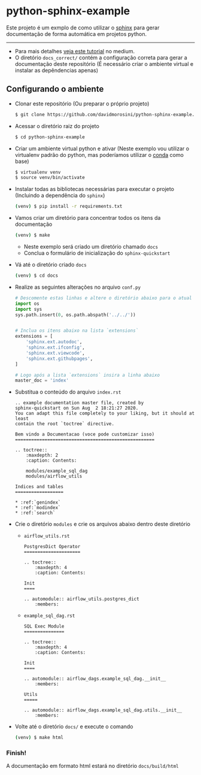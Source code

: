 # python-sphinx-example

Este projeto é um exmplo de como utilizar o [sphinx](https://www.sphinx-doc.org/en/master/) para gerar documentação de forma automática em projetos python.

----

- Para mais detalhes [veja este tutorial](https://medium.com/@david.morosinineto/documenta%C3%A7%C3%A3o-em-python-com-sphinx-73c5c627b811) no medium.
- O diretório `docs_correct/` contém a configuração correta para gerar a documentação deste repositório (É necessário criar o ambiente virtual e instalar as depêndencias apenas)

## Configurando o ambiente

- Clonar este repositório (Ou preparar o próprio projeto)
  
    ```bash
    $ git clone https://github.com/davidmorosini/python-sphinx-example.git
    ```

- Acessar o diretório raiz do projeto

    ```bash
    $ cd python-sphinx-example
    ```

- Criar um ambiente virtual python e ativar (Neste exemplo vou utilizar o virtualenv padrão do python, mas poderíamos utilizar o [conda](https://www.anaconda.com/) como base)
  
    ```bash
    $ virtualenv venv
    $ source venv/bin/activate
    ```

- Instalar todas as bibliotecas necessárias para executar o projeto (Incluindo a dependência do `sphinx`)
  
    ```bash
    (venv) $ pip install -r requirements.txt
    ```

- Vamos criar um diretório para concentrar todos os itens da documentação
  
    ```bash
    (venv) $ make
    ```
    - Neste exemplo será criado um diretório chamado `docs`
    - Conclua o formulário de inicialização do `sphinx-quickstart`

- Vá até o diretório criado `docs`

    ```bash
    (venv) $ cd docs
    ```

- Realize as seguintes alterações no arquivo `conf.py`
  
    ```python
    # Descomente estas linhas e altere o diretório abaixo para o atual
    import os
    import sys
    sys.path.insert(0, os.path.abspath('../../'))


    # Inclua os itens abaixo na lista `extensions`
    extensions = [
        'sphinx.ext.autodoc',
        'sphinx.ext.ifconfig',
        'sphinx.ext.viewcode',
        'sphinx.ext.githubpages',
    ]

    # Logo após a lista `extensions` insira a linha abaixo
    master_doc = 'index'
    ```

- Substitua o conteúdo do arquivo `index.rst`
  
    ```
    .. example documentation master file, created by
    sphinx-quickstart on Sun Aug  2 18:21:27 2020.
    You can adapt this file completely to your liking, but it should at least
    contain the root `toctree` directive.

    Bem vindo a Documentacao (voce pode customizar isso)
    ====================================================

    .. toctree::
        :maxdepth: 2
        :caption: Contents:

        modules/example_sql_dag
        modules/airflow_utils

    Indices and tables
    ==================

    * :ref:`genindex`
    * :ref:`modindex`
    * :ref:`search`
    ```

- Crie o diretório `modules` e crie os arquivos abaixo dentro deste diretório
  
    - `airflow_utils.rst`
        ```
        PostgresDict Operator
        =====================

        .. toctree::
            :maxdepth: 4
            :caption: Contents:

        Init
        ====

        .. automodule:: airflow_utils.postgres_dict
            :members:
        ```

    - `example_sql_dag.rst`
        ```
        SQL Exec Module
        ===============

        .. toctree::
            :maxdepth: 4
            :caption: Contents:

        Init
        ====

        .. automodule:: airflow_dags.example_sql_dag.__init__
            :members:

        Utils
        =====

        .. automodule:: airflow_dags.example_sql_dag.utils.__init__
            :members:
        ```

- Volte até o diretório `docs/` e execute o comando

    ```bash
    (venv) $ make html
    ```

### Finish!

A documentação em formato html estará no diretório `docs/build/html`
